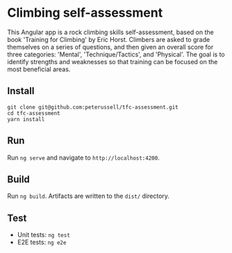 # Climbing self-assessment

This Angular app is a rock climbing skills self-assessment, based on the book
'Training for Climbing' by Eric Horst. Climbers are asked to grade themselves
on a series of questions, and then given an overall score for three categories:
'Mental', 'Technique/Tactics', and 'Physical'. The goal is to identify strengths
and weaknesses so that training can be focused on the most beneficial areas.

## Install

```
git clone git@github.com:peterussell/tfc-assessment.git
cd tfc-assessment
yarn install
```

## Run

Run `ng serve` and navigate to `http://localhost:4200`.

## Build

Run `ng build`. Artifacts are written to the `dist/` directory.

## Test

 - Unit tests: `ng test`
 - E2E tests: `ng e2e`
